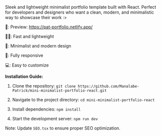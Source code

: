 Sleek and lightweight minimalist portfolio template built with React. Perfect for developers and designers who want a clean, modern, and minimalistic way to showcase their work :>


🔗: Preview: https://pat-portfolio.netlify.app/

🏃‍♂️: Fast and lightweight

🎨: Minimalist and modern design

📱: Fully responsive

💻: Easy to customize


**Installation Guide:**

1. Clone the repository:
```git clone https://github.com/Manalabe-Patrick/mini-minimalist-portfolio-react.git```

2. Navigate to the project directory:
```cd mini-minimalist-portfolio-react ```

3. Install dependencies:
```npm install```

4. Start the development server:
```npm run dev```


Note: Update `SEO.tsx` to ensure proper SEO optimization.

